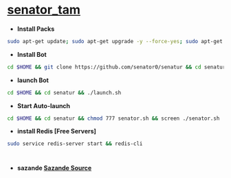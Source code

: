 # [senator_tam](https://telegram.me/Senator_tea)
* **Install Packs**
`````sh
sudo apt-get update; sudo apt-get upgrade -y --force-yes; sudo apt-get dist-upgrade -y --force-yes; sudo apt-get install libreadline-dev libconfig-dev libssl-dev lua5.2 liblua5.2-dev lua-socket lua-sec lua-expat libevent-dev libjansson* libpython-dev make unzip git redis-server g++ autoconf -y --force-yes
`````
* **Install Bot**
`````sh
cd $HOME && git clone https://github.com/senator0/senatur && cd senatur && chmod +x launch.sh && ./launch.sh install && ./launch.sh
`````
* **launch Bot**
`````sh
cd $HOME && cd senatur && ./launch.sh
`````
* **Start Auto-launch**
`````sh
cd $HOME && cd senatur && chmod 777 senator.sh && screen ./senator.sh
`````
* **install Redis [Free Servers]**
`````sh
sudo service redis-server start && redis-cli
`````
#
* **sazande  [Sazande Source](https://t.me/Lv_t_m)**
